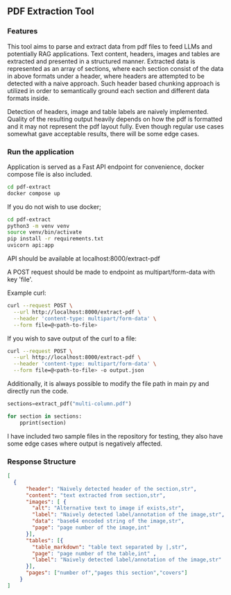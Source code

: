 ## PDF Extraction Tool

### Features
This tool aims to parse and extract data from pdf files to feed LLMs and potentially RAG applications. Text content, headers, images and tables are extracted and presented in a structured manner. Extracted data is represented as an array of sections, where each section consist of the data in above formats under a header, where headers are attempted to be detected with a naive approach. Such header based chunking approach is utilized in order to semantically ground each section and different data formats inside.

Detection of headers, image and table labels are naively implemented. Quality of the resulting output heavily depends on how the pdf is formatted  and it may not represent the pdf layout fully. Even though regular use cases somewhat gave acceptable results, there will be some edge cases.

### Run the application
Application is served as a Fast API endpoint for convenience, docker compose file is also included.

```bash
cd pdf-extract
docker compose up
```
If you do not wish to use docker;

```bash
cd pdf-extract
python3 -m venv venv
source venv/bin/activate
pip install -r requirements.txt
uvicorn api:app
```
API should be available at localhost:8000/extract-pdf

A POST request should be made to endpoint as multipart/form-data with key 'file'.

Example curl:
```bash
curl --request POST \
  --url http://localhost:8000/extract-pdf \
  --header 'content-type: multipart/form-data' \
  --form file=@<path-to-file>
```
If you wish to save output of the curl to a file:
```bash
curl --request POST \
  --url http://localhost:8000/extract-pdf \
  --header 'content-type: multipart/form-data' \
  --form file=@<path-to-file> -o output.json
```

Additionally, it is always possible to modify the file path in main py and directly run the code.

```python
sections=extract_pdf("multi-column.pdf")

for section in sections:
    pprint(section)
```

I have included two sample files in the repository for testing, they also have some edge cases where output is negatively affected. 

### Response Structure

```json
[
  {
      "header": "Naively detected header of the section,str",
      "content": "text extracted from section,str",
      "images": [ {
        "alt": "Alternative text to image if exists,str",
        "label": "Naively detected label/annotation of the image,str",
        "data": "base64 encoded string of the image,str",
        "page": "page number of the image,int" 
      }],
      "tables": [{
        "table_markdown": "table text separated by |,str",
        "page": "page number of the table,int" ,
        "label": "Naively detected label/annotation of the image,str"
      }],
      "pages": ["number of","pages this section","covers"]
    }
]
  ```
  